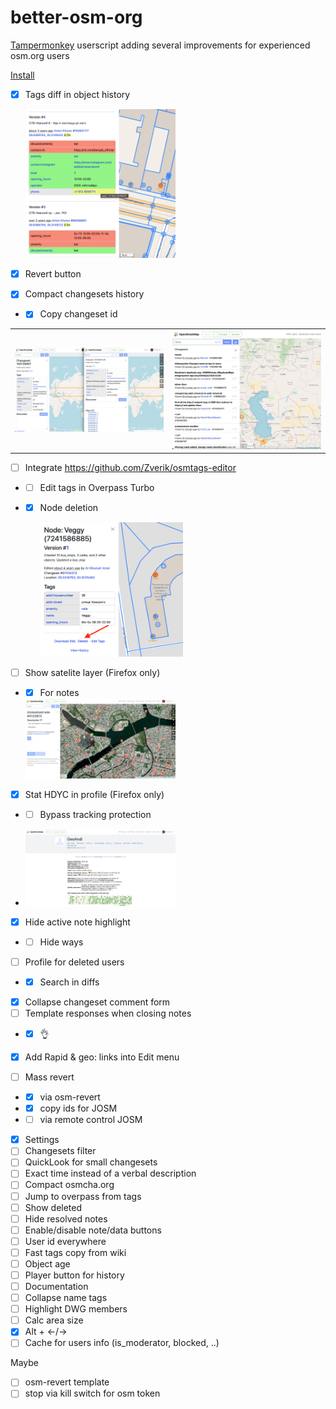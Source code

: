 # better-osm-org

[Tampermonkey](https://www.tampermonkey.net) userscript adding several improvements for experienced osm.org users

[Install](https://raw.githubusercontent.com/deevroman/better-osm-org/master/better-osm-org.user.js)

- [x] Tags diff in object history

  <img src="img/diff.png" width="50%">
  
- [x] Revert button
- [x] Compact changesets history
- + [x] Copy changeset id

<table>

<tr>

<td>

<img src="img/compact-changeset.jpg">

</td>

<td>
<img src="img/compact-history.jpg">
</td>

</tr>

</table>


- [ ] Integrate https://github.com/Zverik/osmtags-editor
- + [ ] Edit tags in Overpass Turbo
- + [x] Node deletion

    <img src="img/delete.png" width="50%">
    
  
- [ ] Show satelite layer (Firefox only)
- + [x] For notes
    
  <img src="img/notes-sat.jpg" width="50%">

- [x] Stat HDYC in profile (Firefox only)
- + [ ] Bypass tracking protection

+ <img src="img/hdyc.jpg" width="50%">

- [x] Hide active note highlight
- + [ ] Hide ways
- [ ] Profile for deleted users
- + [x] Search in diffs
- [x] Collapse changeset comment form
- [ ] Template responses when closing notes
- + [x] 👌
+ [x] Add Rapid & geo: links into Edit menu
- [ ] Mass revert
- + [x] via osm-revert
- + [x] copy ids for JOSM
- + [ ] via remote control JOSM
- [x] Settings
- [ ] Changesets filter
- [ ] QuickLook for small changesets
- [ ] Exact time instead of a verbal description
- [ ] Compact osmcha.org
- [ ] Jump to overpass from tags
- [ ] Show deleted
- [ ] Hide resolved notes
- [ ] Enable/disable note/data buttons
- [ ] User id everywhere
- [ ] Fast tags copy from wiki
- [ ] Object age
- [ ] Player button for history
- [ ] Documentation
- [ ] Collapse name tags
- [ ] Highlight DWG members
- [ ] Calc area size
- [x] Alt + ←/→
- [ ] Cache for users info (is_moderator, blocked, ..)

Maybe
- [ ] osm-revert template
- [ ] stop via kill switch for osm token
